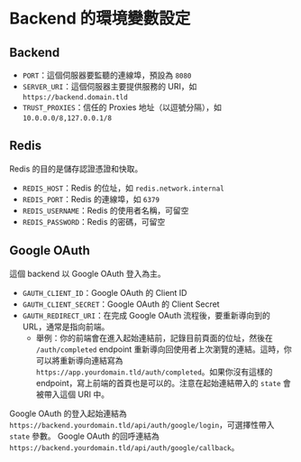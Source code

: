 # Backend 的環境變數設定

## Backend

- `PORT`：這個伺服器要監聽的連線埠，預設為 `8080`
- `SERVER_URI`：這個伺服器主要提供服務的 URI，如 `https://backend.domain.tld`
- `TRUST_PROXIES`：信任的 Proxies 地址（以逗號分隔），如 `10.0.0.0/8,127.0.0.1/8`

## Redis

Redis 的目的是儲存認證憑證和快取。

- `REDIS_HOST`：Redis 的位址，如 `redis.network.internal`
- `REDIS_PORT`：Redis 的連線埠，如 `6379`
- `REDIS_USERNAME`：Redis 的使用者名稱，可留空
- `REDIS_PASSWORD`：Redis 的密碼，可留空

## Google OAuth

這個 backend 以 Google OAuth 登入為主。

- `GAUTH_CLIENT_ID`：Google OAuth 的 Client ID
- `GAUTH_CLIENT_SECRET`：Google OAuth 的 Client Secret
- `GAUTH_REDIRECT_URI`：在完成 Google OAuth 流程後，要重新導向到的 URL，通常是指向前端。
  - 舉例：你的前端會在進入起始連結前，記錄目前頁面的位址，然後在 `/auth/completed` endpoint 重新導向回使用者上次瀏覽的連結。這時，你可以將重新導向連結寫為 `https://app.yourdomain.tld/auth/completed`。如果你沒有這樣的 endpoint，寫上前端的首頁也是可以的。注意在起始連結帶入的 `state` 會被帶入這個 URI 中。

Google OAuth 的登入起始連結為 `https://backend.yourdomain.tld/api/auth/google/login`，可選擇性帶入 `state` 參數。
Google OAuth 的回呼連結為 `https://backend.yourdomain.tld/api/auth/google/callback`。
